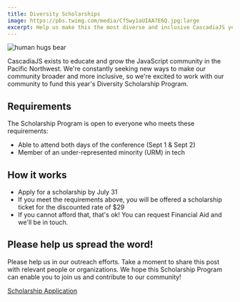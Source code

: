 ```yaml
---
title: Diversity Scholarships
image: https://pbs.twimg.com/media/CfSwy1aUIAA7E6Q.jpg:large
excerpt: Help us make this the most diverse and inclusive CascadiaJS yet!
---
```


![human hugs bear](https://pbs.twimg.com/media/CfSwy1aUIAA7E6Q.jpg:large)

CascadiaJS exists to educate and grow the JavaScript community in the Pacific Northwest. We're constantly seeking new ways to make our community broader and more inclusive, so we're excited to work with our community to fund this year's Diversity Scholarship Program.

## Requirements

The Scholarship Program is open to everyone who meets these requirements:

- Able to attend both days of the conference (Sept 1 &amp; Sept 2)
- Member of an under-represented minority (URM) in tech 

## How it works

- Apply for a scholarship by <span class="highlight warning">July 31</a>
- If you meet the requirements above, you will be offered a scholarship ticket for the discounted rate of $29
- If you cannot afford that, that's ok! You can request Financial Aid and we'll be in touch.


## Please help us spread the word!

Please help us in our outreach efforts. Take a moment to share this post with relevant people or organizations. We hope this Scholarship Program can enable you to join us and contribute to our community!

<div class="cta"><a href="https://cascadiajs.typeform.com/to/J0fNmX">Scholarship Application</a></div>
